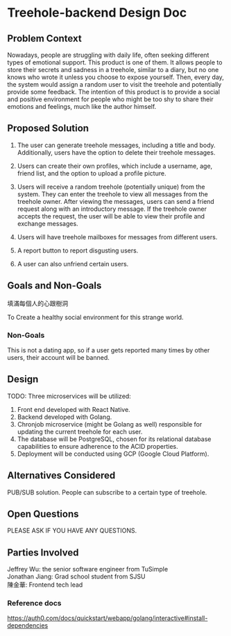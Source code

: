 # Treehole-backend Design Doc

## Problem Context
Nowadays, people are struggling with daily life, often seeking different types of emotional support. This product is one of them. It allows people to store their secrets and sadness in a treehole, similar to a diary, but no one knows who wrote it unless you choose to expose yourself. Then, every day, the system would assign a random user to visit the treehole and potentially provide some feedback. The intention of this product is to provide a social and positive environment for people who might be too shy to share their emotions and feelings, much like the author himself.

## Proposed Solution
1. The user can generate treehole messages, including a title and body. Additionally, users have the option to delete their treehole messages.

2. Users can create their own profiles, which include a username, age, friend list, and the option to upload a profile picture.

3. Users will receive a random treehole (potentially unique) from the system. They can enter the treehole to view all messages from the treehole owner. After viewing the messages, users can send a friend request along with an introductory message. If the treehole owner accepts the request, the user will be able to view their profile and exchange messages.

4. Users will have treehole mailboxes for messages from different users.

5. A report button to report disgusting users.

6. A user can also unfriend certain users.

## Goals and Non-Goals

填滿每個人的心跟樹洞

To Create a healthy social environment for this strange world.

### Non-Goals
This is not a dating app, so if a user gets reported many times by other users, their account will be banned.

## Design
TODO:
Three microservices will be utilized:
1.  Front end developed with React Native.
2.  Backend developed with Golang.
3.  Chronjob microservice (might be Golang as well) responsible for updating the current treehole for each user.
4.  The database will be PostgreSQL, chosen for its relational database capabilities to ensure adherence to the ACID properties.
5.  Deployment will be conducted using GCP (Google Cloud Platform).

## Alternatives Considered
PUB/SUB solution. People can subscribe to a certain type of treehole.

## Open Questions
PLEASE ASK IF YOU HAVE ANY QUESTIONS.</br>

## Parties Involved
Jeffrey Wu: the senior software engineer from TuSimple </br>
Jonathan Jiang: Grad school student from SJSU </br>
陳金華: Frontend tech lead </br>
### Reference docs
https://auth0.com/docs/quickstart/webapp/golang/interactive#install-dependencies
